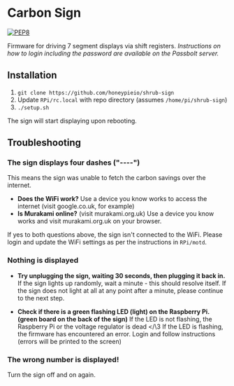 # Carbon Sign
[![PEP8](https://img.shields.io/badge/code%20style-pep8-orange.svg)](https://www.python.org/dev/peps/pep-0008/)

Firmware for driving 7 segment displays via shift registers.
*Instructions on how to login including the password are available on the Passbolt server.*

## Installation
1. `git clone https://github.com/honeypieio/shrub-sign` 
2. Update `RPi/rc.local` with repo directory (assumes `/home/pi/shrub-sign`)
3. `./setup.sh`

The sign will start displaying upon rebooting.

## Troubleshooting

### The sign displays four dashes ("----")
This means the sign was unable to fetch the carbon savings over the internet.

* **Does the WiFi work?**
    Use a device you know works to access the internet (visit google.co.uk, for example)
* **Is Murakami online?** (visit murakami.org.uk)
    Use a device you know works and visit murakami.org.uk on your browser. 

If yes to both questions above, the sign isn't connected to the WiFi. Please login and update the WiFi settings as per the instructions in `RPi/motd`.

### Nothing is displayed

* **Try unplugging the sign, waiting 30 seconds, then plugging it back in.**
    If the sign lights up randomly, wait a minute - this should resolve itself.
    If the sign does not light at all at any point after a minute, please continue to the next step.

* **Check if there is a green flashing LED (light) on the Raspberry Pi. (green board on the back of the sign)**
    If the LED is not flashing, the Raspberry Pi or the voltage regulator is dead </\3
    If the LED is flashing, the firmware has encountered an error. Login and follow instructions (errors will be printed to the screen)

### The wrong number is displayed!
Turn the sign off and on again.
